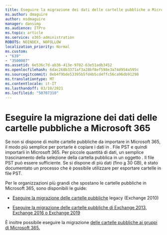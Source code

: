 ```yaml
---
title: Eseguire la migrazione dei dati delle cartelle pubbliche a Microsoft 365
ms.author: dmaguire
author: msdmaguire
manager: dansimp
ms.audience: ITPro
ms.topic: article
ms.service: o365-administration
ROBOTS: NOINDEX, NOFOLLOW
localization_priority: Normal
ms.custom:
- "639"
- "3500007"
ms.assetid: 6e536c7d-ab36-413e-9702-63e51adb3452
ms.openlocfilehash: 6dac268b3371af3a28bf8ef598e3a74d954a595c
ms.sourcegitcommit: 0eb4f9bde53395b5fd4b5cd4ffc56ca96db91298
ms.translationtype: MT
ms.contentlocale: it-IT
ms.lasthandoff: 03/10/2021
ms.locfileid: "50707310"
---
```

# <a name="migrate-public-folder-data-to-microsoft-365"></a>Eseguire la migrazione dei dati delle cartelle pubbliche a Microsoft 365

Se non si dispone di molte cartelle pubbliche da importare in Microsoft 365, il modo più semplice per portarle è copiare i dati in . File PST e quindi importarli in Microsoft 365. Per piccole quantità di dati, un semplice trascinamento della selezione della cartella pubblica in un oggetto . Il file PST può essere sufficiente. Se si dispone di più dati (fino [a](https://technet.microsoft.com/library/dn874017%28v=exchg.150%29.aspx) 30 GB), è stato documentato un processo che è possibile utilizzare per esportare cartelle in file PST.
  
Per le organizzazioni più grandi che spostano le cartelle pubbliche in Microsoft 365, sono disponibili le guide:
  
- [Eseguire la migrazione delle cartelle pubbliche](https://docs.microsoft.com/exchange/collaboration-exo/public-folders/batch-migration-of-legacy-public-folders) legacy (Exchange 2010)

- [Eseguire la migrazione delle cartelle pubbliche di Exchange 2013, Exchange 2016 o Exchange 2019](https://docs.microsoft.com/Exchange/collaboration/public-folders/migrate-to-exchange-online)

È inoltre possibile eseguire la migrazione [delle cartelle pubbliche ai gruppi di Microsoft 365.](https://docs.microsoft.com/exchange/collaboration-exo/public-folders/migrate-your-public-folders-to-microsoft-365-groups)
  